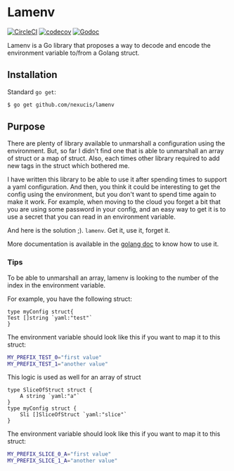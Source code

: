 Lamenv
======
[![CircleCI](https://circleci.com/gh/Nexucis/lamenv.svg?style=shield)](https://circleci.com/gh/Nexucis/lamenv)
[![codecov](https://codecov.io/gh/Nexucis/lamenv/branch/master/graph/badge.svg?token=D7E458ESF4)](https://codecov.io/gh/Nexucis/lamenv)
[![Godoc](https://godoc.org/github.com/nexucis/lamenv?status.svg)](https://pkg.go.dev/github.com/nexucis/lamenv)

Lamenv is a Go library that proposes a way to decode and encode the environment variable to/from a Golang struct.

## Installation

Standard `go get`:

```bash
$ go get github.com/nexucis/lamenv
```

## Purpose

There are plenty of library available to unmarshall a configuration using the environment. But, so far I didn't find one
that is able to unmarshall an array of struct or a map of struct. Also, each times other library required to add new
tags in the struct which bothered me.

I have written this library to be able to use it after spending times to support a yaml configuration. And then, you
think it could be interesting to get the config using the environment, but you don't want to spend time again to make it
work. For example, when moving to the cloud you forget a bit that you are using some password in your config, and an
easy way to get it is to use a secret that you can read in an environment variable.

And here is the solution ;). `lamenv`. Get it, use it, forget it.

More documentation is available in the [golang doc](https://pkg.go.dev/github.com/nexucis/lamenv) to know how to use it.

### Tips

To be able to unmarshall an array, lamenv is looking to the number of the index in the environment variable.

For example, you have the following struct:

```golang
type myConfig struct{
Test []string `yaml:"test"`
}
```

The environment variable should look like this if you want to map it to this struct:

```bash
MY_PREFIX_TEST_0="first value"
MY_PREFIX_TEST_1="another value"
```

This logic is used as well for an array of struct

```golang
type SliceOfStruct struct {
    A string `yaml:"a"`
}
type myConfig struct {
    Sli []SliceOfStruct `yaml:"slice"`
}
```

The environment variable should look like this if you want to map it to this struct:

```bash
MY_PREFIX_SLICE_0_A="first value"
MY_PREFIX_SLICE_1_A="another value"
```
